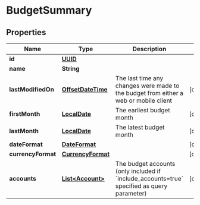 # BudgetSummary

## Properties
Name | Type | Description | Notes
------------ | ------------- | ------------- | -------------
**id** | [**UUID**](UUID.md) |  | 
**name** | **String** |  | 
**lastModifiedOn** | [**OffsetDateTime**](OffsetDateTime.md) | The last time any changes were made to the budget from either a web or mobile client |  [optional]
**firstMonth** | [**LocalDate**](LocalDate.md) | The earliest budget month |  [optional]
**lastMonth** | [**LocalDate**](LocalDate.md) | The latest budget month |  [optional]
**dateFormat** | [**DateFormat**](DateFormat.md) |  |  [optional]
**currencyFormat** | [**CurrencyFormat**](CurrencyFormat.md) |  |  [optional]
**accounts** | [**List&lt;Account&gt;**](Account.md) | The budget accounts (only included if &#x60;include_accounts&#x3D;true&#x60; specified as query parameter) |  [optional]
